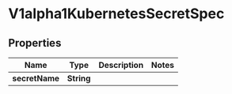 
# V1alpha1KubernetesSecretSpec

## Properties
Name | Type | Description | Notes
------------ | ------------- | ------------- | -------------
**secretName** | **String** |  | 



